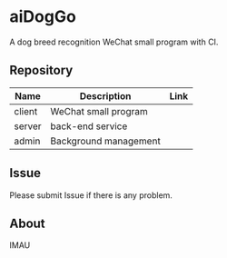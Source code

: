 # aiDogGo
A dog breed recognition WeChat small program with CI.

## Repository

| Name   | Description           | Link |
| ------ | --------------------- | ---- |
| client | WeChat small program  |      |
| server | back-end service      |      |
| admin  | Background management |      |

## Issue

Please submit Issue if there is any problem.

## About

IMAU